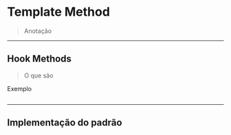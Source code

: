 # Template Method

> Anotação


---
## Hook Methods

> O que são

Exemplo

```java

```


---
## Implementação do padrão
